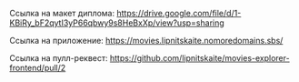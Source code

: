 Ссылка на макет диплома:
https://drive.google.com/file/d/1-KBiRy_bF2qytI3yP66qbwy9s8HeBxXp/view?usp=sharing

Ссылка на приложение:
https://movies.lipnitskaite.nomoredomains.sbs/

Ссылка на пулл-реквест:
https://github.com/lipnitskaite/movies-explorer-frontend/pull/2